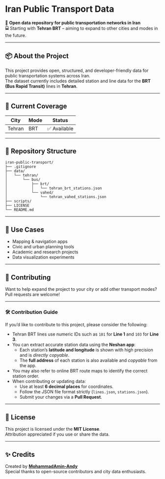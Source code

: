 # Iran Public Transport Data

📍 **Open data repository for public transportation networks in Iran**  
🚍 Starting with **Tehran BRT** – aiming to expand to other cities and modes in the future.

---

## 📦 About the Project

This project provides open, structured, and developer-friendly data for public transportation systems across Iran.  
The dataset currently includes detailed station and line data for the **BRT (Bus Rapid Transit)** lines in **Tehran**.

---

## 🚧 Current Coverage

| City    | Mode  | Status       |
|---------|-------|--------------|
| Tehran  | BRT   | ✅ Available |

---

## 📁 Repository Structure

```
iran-public-transport/
├── .gitignore               
├── data/
│   └── tehran/
│       └── bus/
│           ├── brt/      
│           │   └── tehran_brt_stations.json     
│           └── vahed/
│               └── tehran_vahed_stations.json
├── scripts/                      
├── LICENSE
└── README.md
```

---

## 🧩 Use Cases

- Mapping & navigation apps  
- Civic and urban planning tools  
- Academic and research projects  
- Data visualization experiments

---

## 🤝 Contributing

Want to help expand the project to your city or add other transport modes? Pull requests are welcome! 


---


### 🛠 Contribution Guide

If you’d like to contribute to this project, please consider the following:

- Tehran BRT lines use numeric IDs such as `101` for **Line 1** and `103` for **Line 3**.
- You can extract accurate station data using the **Neshan app**:
  - Each station’s **latitude and longitude** is shown with high precision and is *directly copyable*.
  - The **full address** of each station is also available and *copyable* from the app.
- You may also refer to online BRT route maps to identify the correct station order.
- When contributing or updating data:
  - Use at least **6 decimal places** for coordinates.
  - Follow the JSON file format strictly (`lines.json`, `stations.json`).
  - Submit your changes via a **Pull Request**.


---

## 📜 License

This project is licensed under the **MIT License**.  
Attribution appreciated if you use or share the data.

---

## ✨ Credits

Created by **[MohammadAmin-Andy](https://github.com/MohammadAmin-Andy)**  
Special thanks to open-source contributors and city data enthusiasts.